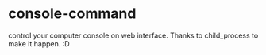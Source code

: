 # console-command
control your computer console on web interface. Thanks to child_process to make it happen. :D
